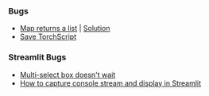 ### Bugs 
- [Map returns a list](https://discuss.huggingface.co/t/map-with-a-tokenizer-does-not-return-pytorch-tensors/51723) | [Solution](https://huggingface.co/docs/datasets/process#format)
- [Save TorchScript](https://huggingface.co/docs/transformers/en/torchscript)




### Streamlit Bugs
- [Multi-select box doesn't wait](https://discuss.streamlit.io/t/multiselect-selectbox-doesnt-wait-after-first-selection/13378)
- [How to capture console stream and display in Streamlit](https://discuss.streamlit.io/t/how-to-capture-console-stream-and-display-in-streamlit/52783)

